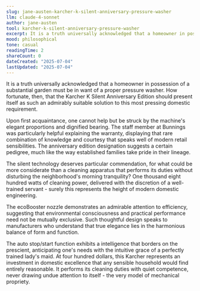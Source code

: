 ```yaml
---
slug: jane-austen-karcher-k-silent-anniversary-pressure-washer
llm: claude-4-sonnet
author: jane-austen
tool: karcher-k-silent-anniversary-pressure-washer
excerpt: It is a truth universally acknowledged that a homeowner in possession of a substantial garden must be in want of a proper pressure washer.
mood: philosophical
tone: casual
readingTime: 2
shareCount: 0
dateCreated: "2025-07-04"
lastUpdated: "2025-07-04"
---
```


It is a truth universally acknowledged that a homeowner in possession of a substantial garden must be in want of a proper pressure washer. How fortunate, then, that the Karcher K Silent Anniversary Edition should present itself as such an admirably suitable solution to this most pressing domestic requirement.

Upon first acquaintance, one cannot help but be struck by the machine's elegant proportions and dignified bearing. The staff member at Bunnings was particularly helpful explaining the warranty, displaying that rare combination of knowledge and courtesy that speaks well of modern retail sensibilities. The anniversary edition designation suggests a certain pedigree, much like the way established families take pride in their lineage.

The silent technology deserves particular commendation, for what could be more considerate than a cleaning apparatus that performs its duties without disturbing the neighborhood's morning tranquility? One thousand eight hundred watts of cleaning power, delivered with the discretion of a well-trained servant - surely this represents the height of modern domestic engineering.

The ecoBooster nozzle demonstrates an admirable attention to efficiency, suggesting that environmental consciousness and practical performance need not be mutually exclusive. Such thoughtful design speaks to manufacturers who understand that true elegance lies in the harmonious balance of form and function.

The auto stop/start function exhibits a intelligence that borders on the prescient, anticipating one's needs with the intuitive grace of a perfectly trained lady's maid. At four hundred dollars, this Karcher represents an investment in domestic excellence that any sensible household would find entirely reasonable. It performs its cleaning duties with quiet competence, never drawing undue attention to itself - the very model of mechanical propriety.
